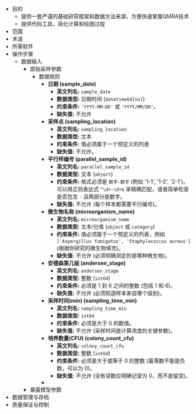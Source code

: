- 目的
	- 提供一套严谨的基础研究框架和数据方法来源，方便快速掌握QMRA技术
	- 提供代码工具，简化计算和绘图过程
- 范围
- 术语
- 所需软件
- 操作步骤
	- 数据输入
		- 原始采样参数
			- 数据规则
				- **日期 (sample_date)**
					- **英文列名:** `sample_date`
					- **数据类型:** 日期时间 (`datetime64[ns]`)
					- **约束条件:**  `'YYYY-MM-DD'` 或 `'YYYY/MM/DD'`。
					- **缺失值:** 不允许
				- **采样点 (sampling_location)**
					- **英文列名:** `sampling_location`
					- **数据类型:** 文本
					- **约束条件:** 值必须属于一个预定义的列表
					- **缺失值:** 不允许。
				- **平行样编号 (parallel_sample_id)**
					- **英文列名:** `parallel_sample_id`
					- **数据类型:** 文本 (`object`)
					- **约束条件:** 格式必须是 `数字-数字` (例如 '1-1', '1-2', '2-1')。可以用正则表达式 `^\d+-\d+$` 来精确匹配，或者简单检查是否包含 `-` 且两部分是数字。
					- **缺失值:** 不允许 (每个样本都需要平行编号)。
				- **微生物名称 (microorganism_name)**
					- **英文列名:** `microorganism_name`
					- **数据类型:** 文本/分类 (`object` 或 `category`)
					- **约束条件:** 值必须属于一个预定义的列表，例如 `['Aspergillus fumigatus', 'Staphylococcus aureus']` (根据你研究的微生物填充)。
					- **缺失值:** 不允许 (必须明确测定的是哪种微生物)。
				- **安德森第几级 (andersen_stage)**
					- **英文列名:** `andersen_stage`
					- **数据类型:** 整数 (`int64`)
					- **约束条件:** 必须是 1 到 6 之间的整数 (包括 1 和 6)。
					- **缺失值:** 不允许 (必须知道样本来自哪个级别)。
				- **采样时间(min) (sampling_time_min)**
					- **英文列名:** `sampling_time_min`
					- **数据类型:**  `int64`
					- **约束条件:** 必须是大于 0 的数值。
					- **缺失值:** 不允许 (采样时间是计算浓度的关键参数)。
				- **培养数量(CFU) (colony_count_cfu)**
					- **英文列名:** `colony_count_cfu`
					- **数据类型:** 整数 (`int64`)
					- **约束条件:** 必须是大于或等于 0 的整数 (菌落数不能是负数，可以为 0)。
					- **缺失值:** 不允许 (没有读数应明确记录为 0，而不是留空)。
				-
		- 暴露模型参数
- 数据管理与存档
- 质量保证与控制